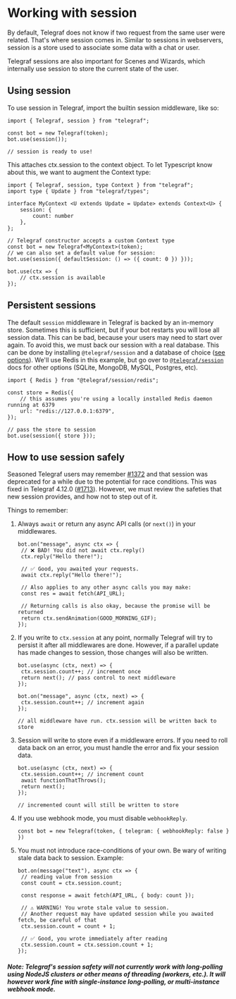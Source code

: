 # Working with session

By default, Telegraf does not know if two request from the same user were related. That's where session comes in. Similar to sessions in webservers, session is a store used to associate some data with a chat or user.

Telegraf sessions are also important for Scenes and Wizards, which internally use session to store the current state of the user.

## Using session

To use session in Telegraf, import the builtin session middleware, like so:

```TS (Node)
import { Telegraf, session } from "telegraf";

const bot = new Telegraf(token);
bot.use(session());

// session is ready to use!
```

This attaches ctx.session to the context object. To let Typescript know about this, we want to augment the Context type:

```TS (Node)
import { Telegraf, session, type Context } from "telegraf";
import type { Update } from "telegraf/types";

interface MyContext <U extends Update = Update> extends Context<U> {
	session: {
		count: number
	},
};

// Telegraf constructor accepts a custom Context type
const bot = new Telegraf<MyContext>(token);
// we can also set a default value for session:
bot.use(session({ defaultSession: () => ({ count: 0 }) }));

bot.use(ctx => {
	// ctx.session is available
});
```

## Persistent sessions

The default `session` middleware in Telegraf is backed by an in-memory store. Sometimes this is sufficient, but if your bot restarts you will lose all session data. This can be bad, because your users may need to start over again. To avoid this, we must back our session with a real database. This can be done by installing `@telegraf/session` and a database of choice ([see options](https://github.com/telegraf/session#readme)). We'll use Redis in this example, but go over to [`@telegraf/session`](https://github.com/telegraf/session#readme) docs for other options (SQLite, MongoDB, MySQL, Postgres, etc).

```TS
import { Redis } from "@telegraf/session/redis";

const store = Redis({
	// this assumes you're using a locally installed Redis daemon running at 6379
	url: "redis://127.0.0.1:6379",
});

// pass the store to session
bot.use(session({ store }));
```

## How to use session safely

Seasoned Telegraf users may remember [#1372](https://github.com/telegraf/telegraf/issues/1372) and that session was deprecated for a while due to the potential for race conditions. This was fixed in Telegraf 4.12.0 ([#1713](https://github.com/telegraf/telegraf/pull/1713)). However, we must review the safeties that new session provides, and how not to step out of it.

Things to remember:

1. Always `await` or return any async API calls (or `next()`) in your middlewares.

   ```TS (Node)
   bot.on("message", async ctx => {
   	// ❌ BAD! You did not await ctx.reply()
   	ctx.reply("Hello there!");

   	// ✅ Good, you awaited your requests.
   	await ctx.reply("Hello there!");

   	// Also applies to any other async calls you may make:
   	const res = await fetch(API_URL);

   	// Returning calls is also okay, because the promise will be returned
   	return ctx.sendAnimation(GOOD_MORNING_GIF);
   });
   ```

2. If you write to `ctx.session` at any point, normally Telegraf will try to persist it after all middlewares are done. However, if a parallel update has made changes to session, those changes will also be written.

   ```TS (Node)
   bot.use(async (ctx, next) => {
   	ctx.session.count++; // increment once
   	return next(); // pass control to next middleware
   });

   bot.on("message", async (ctx, next) => {
   	ctx.session.count++; // increment again
   });

   // all middleware have run. ctx.session will be written back to store
   ```

3. Session will write to store even if a middleware errors. If you need to roll data back on an error, you must handle the error and fix your session data.

   ```TS (Node)
   bot.use(async (ctx, next) => {
   	ctx.session.count++; // increment count
   	await functionThatThrows();
   	return next();
   });

   // incremented count will still be written to store

   ```

4. If you use webhook mode, you must disable `webhookReply`.

   ```TS (Node)
   const bot = new Telegraf(token, { telegram: { webhookReply: false } })
   ```

5. You must not introduce race-conditions of your own. Be wary of writing stale data back to session. Example:

   ```TS (Node)
   bot.on(message("text"), async ctx => {
   	// reading value from session
   	const count = ctx.session.count;

   	const response = await fetch(API_URL, { body: count });

   	// ⚠️ WARNING! You wrote stale value to session.
   	// Another request may have updated session while you awaited fetch, be careful of that
   	ctx.session.count = count + 1;

   	// ✅ Good, you wrote immediately after reading
   	ctx.session.count = ctx.session.count + 1;
   });
   ```

##### Note: Telegraf's session safety will not currently work with long-polling using NodeJS clusters or other means of threading (workers, etc.). It will however work fine with single-instance long-polling, or multi-instance webhook mode.
